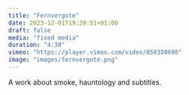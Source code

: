 ```yaml
---
title: "Fernvergote"
date: 2023-12-01T19:29:51+01:00
draft: false
media: "fixed media"
duration: "4:30"
vimeo: "https://player.vimeo.com/video/858358698"
image: "images/fernvergote.png"
---
```


A work about smoke, hauntology and subtitles.